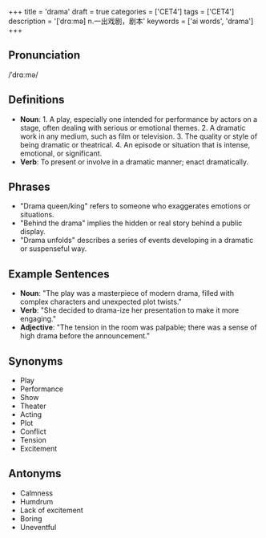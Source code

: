 +++
title = 'drama'
draft = true
categories = ['CET4']
tags = ['CET4']
description = '[ˈdrɑːmə] n.一出戏剧，剧本'
keywords = ['ai words', 'drama']
+++

## Pronunciation
/ˈdrɑːmə/

## Definitions
- **Noun**: 1. A play, especially one intended for performance by actors on a stage, often dealing with serious or emotional themes. 2. A dramatic work in any medium, such as film or television. 3. The quality or style of being dramatic or theatrical. 4. An episode or situation that is intense, emotional, or significant.
- **Verb**: To present or involve in a dramatic manner; enact dramatically.

## Phrases
- "Drama queen/king" refers to someone who exaggerates emotions or situations.
- "Behind the drama" implies the hidden or real story behind a public display.
- "Drama unfolds" describes a series of events developing in a dramatic or suspenseful way.

## Example Sentences
- **Noun**: "The play was a masterpiece of modern drama, filled with complex characters and unexpected plot twists."
- **Verb**: "She decided to drama-ize her presentation to make it more engaging."
- **Adjective**: "The tension in the room was palpable; there was a sense of high drama before the announcement."

## Synonyms
- Play
- Performance
- Show
- Theater
- Acting
- Plot
- Conflict
- Tension
- Excitement

## Antonyms
- Calmness
- Humdrum
- Lack of excitement
- Boring
- Uneventful
